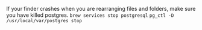 If your finder crashes when you are rearranging files and folders, make sure you have killed postgres.
`brew services stop postgresql`
`pg_ctl -D /usr/local/var/postgres stop`
